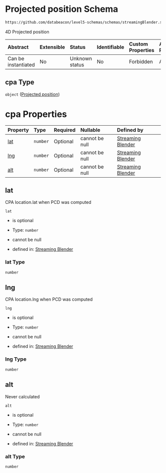 # Projected position Schema

```txt
https://github.com/databeacon/level5-schemas/schemas/streamingBlender.schema.json#/properties/pcds/properties/ownship/properties/cpa
```

4D Projected position

| Abstract            | Extensible | Status         | Identifiable | Custom Properties | Additional Properties | Access Restrictions | Defined In                                                                                      |
| :------------------ | :--------- | :------------- | :----------- | :---------------- | :-------------------- | :------------------ | :---------------------------------------------------------------------------------------------- |
| Can be instantiated | No         | Unknown status | No           | Forbidden         | Allowed               | none                | [streamingBlender.schema.json\*](../../out/streamingBlender.schema.json "open original schema") |

## cpa Type

`object` ([Projected position](streamingblender-properties-potential-conflict-detection--properties-ownship-properties-projected-position-1.md))

# cpa Properties

| Property    | Type     | Required | Nullable       | Defined by                                                                                                                                                                                                                                                                                                |
| :---------- | :------- | :------- | :------------- | :-------------------------------------------------------------------------------------------------------------------------------------------------------------------------------------------------------------------------------------------------------------------------------------------------------- |
| [lat](#lat) | `number` | Optional | cannot be null | [Streaming Blender](streamingblender-properties-potential-conflict-detection--properties-ownship-properties-projected-position-1-properties-lat.md "https://github.com/databeacon/level5-schemas/schemas/streamingBlender.schema.json#/properties/pcds/properties/ownship/properties/cpa/properties/lat") |
| [lng](#lng) | `number` | Optional | cannot be null | [Streaming Blender](streamingblender-properties-potential-conflict-detection--properties-ownship-properties-projected-position-1-properties-lng.md "https://github.com/databeacon/level5-schemas/schemas/streamingBlender.schema.json#/properties/pcds/properties/ownship/properties/cpa/properties/lng") |
| [alt](#alt) | `number` | Optional | cannot be null | [Streaming Blender](streamingblender-properties-potential-conflict-detection--properties-ownship-properties-projected-position-1-properties-alt.md "https://github.com/databeacon/level5-schemas/schemas/streamingBlender.schema.json#/properties/pcds/properties/ownship/properties/cpa/properties/alt") |

## lat

CPA location.lat when PCD was computed

`lat`

*   is optional

*   Type: `number`

*   cannot be null

*   defined in: [Streaming Blender](streamingblender-properties-potential-conflict-detection--properties-ownship-properties-projected-position-1-properties-lat.md "https://github.com/databeacon/level5-schemas/schemas/streamingBlender.schema.json#/properties/pcds/properties/ownship/properties/cpa/properties/lat")

### lat Type

`number`

## lng

CPA location.lng when PCD was computed

`lng`

*   is optional

*   Type: `number`

*   cannot be null

*   defined in: [Streaming Blender](streamingblender-properties-potential-conflict-detection--properties-ownship-properties-projected-position-1-properties-lng.md "https://github.com/databeacon/level5-schemas/schemas/streamingBlender.schema.json#/properties/pcds/properties/ownship/properties/cpa/properties/lng")

### lng Type

`number`

## alt

Never calculated

`alt`

*   is optional

*   Type: `number`

*   cannot be null

*   defined in: [Streaming Blender](streamingblender-properties-potential-conflict-detection--properties-ownship-properties-projected-position-1-properties-alt.md "https://github.com/databeacon/level5-schemas/schemas/streamingBlender.schema.json#/properties/pcds/properties/ownship/properties/cpa/properties/alt")

### alt Type

`number`
